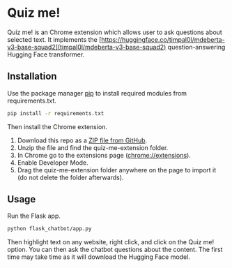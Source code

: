# Quiz me!

Quiz me! is an Chrome extension which allows user to ask questions about selected text. It implements the [https://huggingface.co/timpal0l/mdeberta-v3-base-squad2](timpal0l/mdeberta-v3-base-squad2) question-answering Hugging Face transformer.

## Installation

Use the package manager [pip](https://pip.pypa.io/en/stable/) to install required modules from requirements.txt.

```bash
pip install -r requirements.txt
```

Then install the Chrome extension.

1. Download this repo as a [ZIP file from GitHub](https://github.com/e-ndorfin/quiz-me/archive/refs/heads/main.zip).
2. Unzip the file and find the quiz-me-extension folder.
3. In Chrome go to the extensions page ([chrome://extensions](chrome://extensions)).
4. Enable Developer Mode.
5. Drag the quiz-me-extension folder anywhere on the page to import it (do not delete the folder afterwards).

## Usage

Run the Flask app.

```bash
python flask_chatbot/app.py
```

Then highlight text on any website, right click, and click on the Quiz me! option. You can then ask the chatbot questions about the content. The first time may take time as it will download the Hugging Face model.
